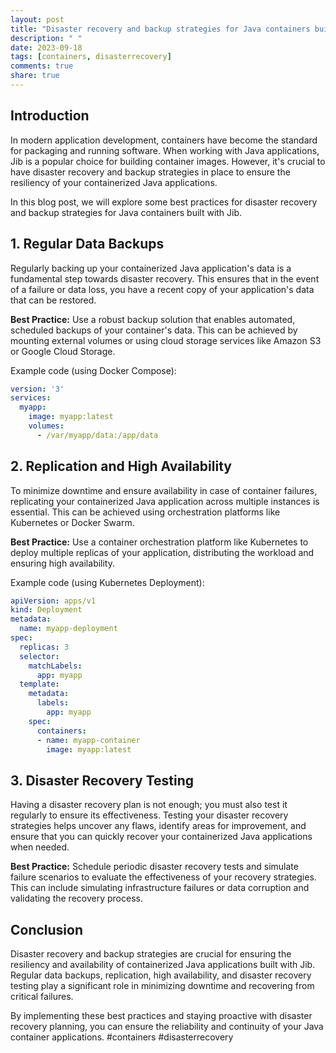 ```yaml
---
layout: post
title: "Disaster recovery and backup strategies for Java containers built with Jib"
description: " "
date: 2023-09-18
tags: [containers, disasterrecovery]
comments: true
share: true
---
```


## Introduction

In modern application development, containers have become the standard for packaging and running software. When working with Java applications, Jib is a popular choice for building container images. However, it's crucial to have disaster recovery and backup strategies in place to ensure the resiliency of your containerized Java applications.

In this blog post, we will explore some best practices for disaster recovery and backup strategies for Java containers built with Jib.

## 1. Regular Data Backups

Regularly backing up your containerized Java application's data is a fundamental step towards disaster recovery. This ensures that in the event of a failure or data loss, you have a recent copy of your application's data that can be restored.

**Best Practice:** Use a robust backup solution that enables automated, scheduled backups of your container's data. This can be achieved by mounting external volumes or using cloud storage services like Amazon S3 or Google Cloud Storage.

Example code (using Docker Compose):

```yaml
version: '3'
services:
  myapp:
    image: myapp:latest
    volumes:
      - /var/myapp/data:/app/data
```

## 2. Replication and High Availability

To minimize downtime and ensure availability in case of container failures, replicating your containerized Java application across multiple instances is essential. This can be achieved using orchestration platforms like Kubernetes or Docker Swarm.

**Best Practice:** Use a container orchestration platform like Kubernetes to deploy multiple replicas of your application, distributing the workload and ensuring high availability.

Example code (using Kubernetes Deployment):

```yaml
apiVersion: apps/v1
kind: Deployment
metadata:
  name: myapp-deployment
spec:
  replicas: 3
  selector:
    matchLabels:
      app: myapp
  template:
    metadata:
      labels:
        app: myapp
    spec:
      containers:
      - name: myapp-container
        image: myapp:latest
```

## 3. Disaster Recovery Testing

Having a disaster recovery plan is not enough; you must also test it regularly to ensure its effectiveness. Testing your disaster recovery strategies helps uncover any flaws, identify areas for improvement, and ensure that you can quickly recover your containerized Java applications when needed.

**Best Practice:** Schedule periodic disaster recovery tests and simulate failure scenarios to evaluate the effectiveness of your recovery strategies. This can include simulating infrastructure failures or data corruption and validating the recovery process.

## Conclusion

Disaster recovery and backup strategies are crucial for ensuring the resiliency and availability of containerized Java applications built with Jib. Regular data backups, replication, high availability, and disaster recovery testing play a significant role in minimizing downtime and recovering from critical failures.

By implementing these best practices and staying proactive with disaster recovery planning, you can ensure the reliability and continuity of your Java container applications. #containers #disasterrecovery